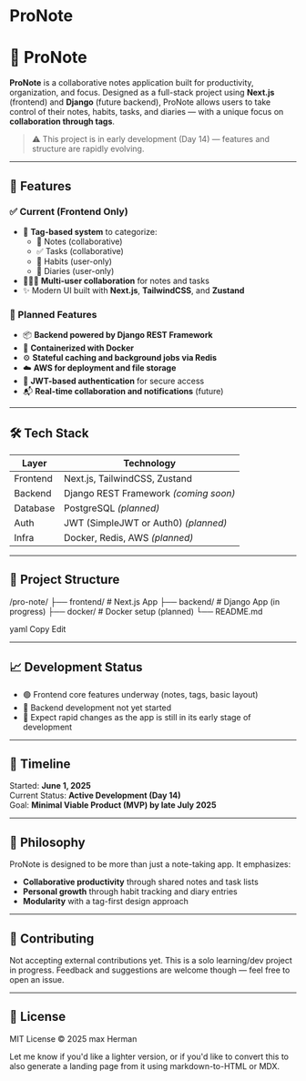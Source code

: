 # ProNote

# 📝 ProNote

**ProNote** is a collaborative notes application built for productivity, organization, and focus. Designed as a full-stack project using **Next.js** (frontend) and **Django** (future backend), ProNote allows users to take control of their notes, habits, tasks, and diaries — with a unique focus on **collaboration through tags**.

> ⚠️ This project is in early development (Day 14) — features and structure are rapidly evolving.

---

## 🚀 Features

### ✅ Current (Frontend Only)
- 🔖 **Tag-based system** to categorize:
  - 📓 Notes (collaborative)
  - ✅ Tasks (collaborative)
  - 🧠 Habits (user-only)
  - 📔 Diaries (user-only)
- 🧑‍🤝‍🧑 **Multi-user collaboration** for notes and tasks
- ✨ Modern UI built with **Next.js**, **TailwindCSS**, and **Zustand**

### 🔧 Planned Features
- 📦 **Backend powered by Django REST Framework**
- 🐳 **Containerized with Docker**
- ⚙️ **Stateful caching and background jobs via Redis**
- ☁️ **AWS for deployment and file storage**
- 🔐 **JWT-based authentication** for secure access
- 📬 **Real-time collaboration and notifications** (future)

---

## 🛠️ Tech Stack

| Layer         | Technology           |
| ------------- | -------------------- |
| Frontend      | Next.js, TailwindCSS, Zustand |
| Backend       | Django REST Framework *(coming soon)* |
| Database      | PostgreSQL *(planned)* |
| Auth          | JWT (SimpleJWT or Auth0) *(planned)* |
| Infra         | Docker, Redis, AWS *(planned)* |

---

## 📌 Project Structure

/pro-note/
├── frontend/ # Next.js App
├── backend/ # Django App (in progress)
├── docker/ # Docker setup (planned)
└── README.md

yaml
Copy
Edit

---

## 📈 Development Status

- 🟢 Frontend core features underway (notes, tags, basic layout)
- 🔴 Backend development not yet started
- 🚧 Expect rapid changes as the app is still in its early stage of development

---

## 📅 Timeline

Started: **June 1, 2025**  
Current Status: **Active Development (Day 14)**  
Goal: **Minimal Viable Product (MVP) by late July 2025**

---

## 🧠 Philosophy

ProNote is designed to be more than just a note-taking app. It emphasizes:
- **Collaborative productivity** through shared notes and task lists
- **Personal growth** through habit tracking and diary entries
- **Modularity** with a tag-first design approach

---

## 🤝 Contributing

Not accepting external contributions yet. This is a solo learning/dev project in progress. Feedback and suggestions are welcome though — feel free to open an issue.

---

## 📄 License

MIT License © 2025 max Herman

Let me know if you'd like a lighter version, or if you'd like to convert this to also generate a landing page from it using markdown-to-HTML or MDX.
